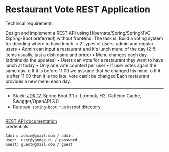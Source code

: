 Restaurant Vote REST Application
===============================
Technical requirement:

Design and implement a REST API using Hibernate/Spring/SpringMVC (Spring-Boot preferred!) without frontend.
The task is:
Build a voting system for deciding where to have lunch.
•	2 types of users: admin and regular users
•	Admin can input a restaurant and it's lunch menu of the day (2-5 items usually, just a dish name and price)
•	Menu changes each day (admins do the updates)
•	Users can vote for a restaurant they want to have lunch at today
•	Only one vote counted per user
•	If user votes again the same day:
o	If it is before 11:00 we assume that he changed his mind.
o	If it is after 11:00 then it is too late, vote can't be changed
Each restaurant provides a new menu each day.

-------------------------------------------------------------

- Stack: [JDK 17](http://jdk.java.net/17/), Spring Boot 3.1.x, Lombok, H2, Caffeine Cache, Swagger/OpenAPI 3.0
- Run: `mvn spring-boot:run` in root directory.

-----------------------------------------------------
[REST API documentation](http://localhost:8080/)  
credentials:

```
Admin: admin@gmail.com / admin
User:  user@yandex.ru / password
Guest: guest@gmail.com / guest
```